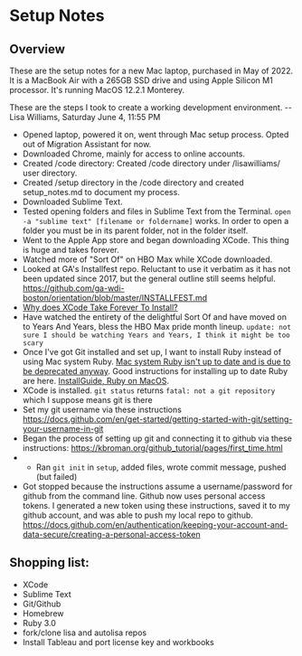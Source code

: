 # Setup Notes

## Overview

These are the setup notes for a new Mac laptop, purchased in May of 2022. It is a MacBook Air with a 265GB SSD drive and using Apple Silicon M1 processor. It's running MacOS 12.2.1 Monterey. 

These are the steps I took to create a working development environment. -- Lisa Williams, Saturday June 4, 11:55 PM

* Opened laptop, powered it on, went through Mac setup process. Opted out of Migration Assistant for now. 
* Downloaded Chrome, mainly for access to online accounts. 
* Created /code directory: Created /code directory under /lisawilliams/ user directory. 
* Created /setup directory in the /code directory and created setup_notes.md to document my process. 
* Downloaded Sublime Text. 
* Tested opening folders and files in Sublime Text from the Terminal. `open -a "sublime text" [filename or foldername]` works. In order to open a folder you must be in its parent folder, not in the folder itself. 
* Went to the Apple App store and began downloading XCode. This thing is huge and takes forever. 
* Watched more of "Sort Of" on HBO Max while XCode downloaded. 
* Looked at GA's Installfest repo. Reluctant to use it verbatim as it has not been updated since 2017, but the general outline still seems helpful. https://github.com/ga-wdi-boston/orientation/blob/master/INSTALLFEST.md 
* [Why does XCode Take Forever To Install?](https://www.swiftdevjournal.com/xcode-installation-questions/#:~:text=Why%20does%20Xcode%20take%20forever,2%20hours%20to%20install%20Xcode.) 
* Have watched the entirety of the delightful Sort Of and have moved on to Years And Years, bless the HBO Max pride month lineup. `update: not sure I should be watching Years and Years, I think it might be too scary`
* Once I've got Git installed and set up, I want to install Ruby instead of using Mac system Ruby. [Mac system Ruby isn't up to date and is due to be deprecated anyway](https://www.freecodecamp.org/news/do-not-use-mac-system-ruby-do-this-instead/). Good instructions for installing up to date Ruby are here. [InstallGuide, Ruby on MacOS](https://mac.install.guide/ruby/index.html). 
* XCode is installed. `git status` returns `fatal: not a git repository` which I suppose means git is there
* Set my git username via these instructions https://docs.github.com/en/get-started/getting-started-with-git/setting-your-username-in-git
* Began the process of setting up git and connecting it to github via these instructions: https://kbroman.org/github_tutorial/pages/first_time.html
* * Ran `git init` in `setup`, added files, wrote commit message, pushed (but failed)
* Got stopped because the instructions assume a username/password for github from the command line. Github now uses personal access tokens. I generated a new token using these instructions, saved it to my github account, and was able to push my local repo to github. https://docs.github.com/en/authentication/keeping-your-account-and-data-secure/creating-a-personal-access-token



## Shopping list: 

* XCode
* Sublime Text
* Git/Github
* Homebrew
* Ruby 3.0
* fork/clone lisa and autolisa repos
* Install Tableau and port license key and workbooks